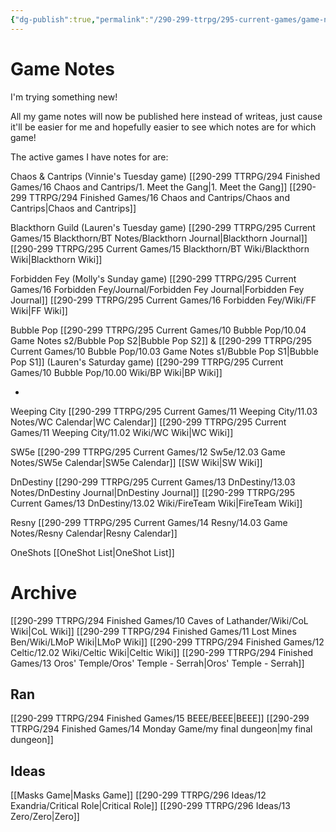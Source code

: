 ```yaml
---
{"dg-publish":true,"permalink":"/290-299-ttrpg/295-current-games/game-notes-site/","tags":"gardenEntry","dgHomeLink":true,"dgPassFrontmatter":false,"dgShowBacklinks":true,"dgShowLocalGraph":false,"dgShowInlineTitle":true}
---
```



# Game Notes


I'm trying something new!

All my game notes will now be published here instead of writeas, just cause it'll be easier for me and hopefully easier to see which notes are for which game!

The active games I have notes for are:

Chaos & Cantrips (Vinnie's Tuesday game)
[[290-299 TTRPG/294 Finished Games/16 Chaos and Cantrips/1. Meet the Gang|1. Meet the Gang]] 
[[290-299 TTRPG/294 Finished Games/16 Chaos and Cantrips/Chaos and Cantrips|Chaos and Cantrips]]

Blackthorn Guild (Lauren's Tuesday game)
[[290-299 TTRPG/295 Current Games/15 Blackthorn/BT Notes/Blackthorn Journal|Blackthorn Journal]] 
[[290-299 TTRPG/295 Current Games/15 Blackthorn/BT Wiki/Blackthorn Wiki|Blackthorn Wiki]]

Forbidden Fey (Molly's Sunday game)
[[290-299 TTRPG/295 Current Games/16 Forbidden Fey/Journal/Forbidden Fey Journal|Forbidden Fey Journal]] 
[[290-299 TTRPG/295 Current Games/16 Forbidden Fey/Wiki/FF Wiki|FF Wiki]]

Bubble Pop 
[[290-299 TTRPG/295 Current Games/10 Bubble Pop/10.04 Game Notes s2/Bubble Pop S2|Bubble Pop S2]] & [[290-299 TTRPG/295 Current Games/10 Bubble Pop/10.03 Game Notes s1/Bubble Pop S1|Bubble Pop S1]] (Lauren's Saturday game)
[[290-299 TTRPG/295 Current Games/10 Bubble Pop/10.00 Wiki/BP Wiki|BP Wiki]]

-

Weeping City 
[[290-299 TTRPG/295 Current Games/11 Weeping City/11.03 Notes/WC Calendar|WC Calendar]]
[[290-299 TTRPG/295 Current Games/11 Weeping City/11.02 Wiki/WC Wiki|WC Wiki]]

SW5e 
[[290-299 TTRPG/295 Current Games/12 Sw5e/12.03 Game Notes/SW5e Calendar|SW5e Calendar]]
[[SW Wiki|SW Wiki]]

DnDestiny 
[[290-299 TTRPG/295 Current Games/13 DnDestiny/13.03 Notes/DnDestiny Journal|DnDestiny Journal]]
[[290-299 TTRPG/295 Current Games/13 DnDestiny/13.02 Wiki/FireTeam Wiki|FireTeam Wiki]]

Resny 
[[290-299 TTRPG/295 Current Games/14 Resny/14.03 Game Notes/Resny Calendar|Resny Calendar]]

OneShots
[[OneShot List|OneShot List]]


# Archive

[[290-299 TTRPG/294 Finished Games/10 Caves of Lathander/Wiki/CoL Wiki|CoL Wiki]]
[[290-299 TTRPG/294 Finished Games/11 Lost Mines Ben/Wiki/LMoP Wiki|LMoP Wiki]]
[[290-299 TTRPG/294 Finished Games/12 Celtic/12.02 Wiki/Celtic Wiki|Celtic Wiki]]
[[290-299 TTRPG/294 Finished Games/13 Oros' Temple/Oros' Temple - Serrah|Oros' Temple - Serrah]]

## Ran

[[290-299 TTRPG/294 Finished Games/15 BEEE/BEEE|BEEE]]
[[290-299 TTRPG/294 Finished Games/14 Monday Game/my final dungeon|my final dungeon]]

## Ideas

[[Masks Game|Masks Game]]
[[290-299 TTRPG/296 Ideas/12 Exandria/Critical Role|Critical Role]]
[[290-299 TTRPG/296 Ideas/13 Zero/Zero|Zero]]